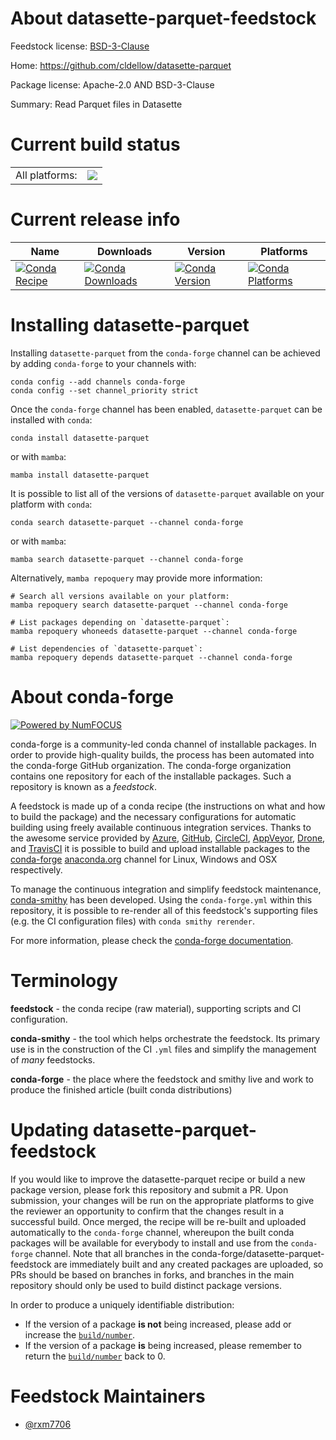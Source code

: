 About datasette-parquet-feedstock
=================================

Feedstock license: [BSD-3-Clause](https://github.com/conda-forge/datasette-parquet-feedstock/blob/main/LICENSE.txt)

Home: https://github.com/cldellow/datasette-parquet

Package license: Apache-2.0 AND BSD-3-Clause

Summary: Read Parquet files in Datasette

Current build status
====================


<table><tr><td>All platforms:</td>
    <td>
      <a href="https://dev.azure.com/conda-forge/feedstock-builds/_build/latest?definitionId=21617&branchName=main">
        <img src="https://dev.azure.com/conda-forge/feedstock-builds/_apis/build/status/datasette-parquet-feedstock?branchName=main">
      </a>
    </td>
  </tr>
</table>

Current release info
====================

| Name | Downloads | Version | Platforms |
| --- | --- | --- | --- |
| [![Conda Recipe](https://img.shields.io/badge/recipe-datasette--parquet-green.svg)](https://anaconda.org/conda-forge/datasette-parquet) | [![Conda Downloads](https://img.shields.io/conda/dn/conda-forge/datasette-parquet.svg)](https://anaconda.org/conda-forge/datasette-parquet) | [![Conda Version](https://img.shields.io/conda/vn/conda-forge/datasette-parquet.svg)](https://anaconda.org/conda-forge/datasette-parquet) | [![Conda Platforms](https://img.shields.io/conda/pn/conda-forge/datasette-parquet.svg)](https://anaconda.org/conda-forge/datasette-parquet) |

Installing datasette-parquet
============================

Installing `datasette-parquet` from the `conda-forge` channel can be achieved by adding `conda-forge` to your channels with:

```
conda config --add channels conda-forge
conda config --set channel_priority strict
```

Once the `conda-forge` channel has been enabled, `datasette-parquet` can be installed with `conda`:

```
conda install datasette-parquet
```

or with `mamba`:

```
mamba install datasette-parquet
```

It is possible to list all of the versions of `datasette-parquet` available on your platform with `conda`:

```
conda search datasette-parquet --channel conda-forge
```

or with `mamba`:

```
mamba search datasette-parquet --channel conda-forge
```

Alternatively, `mamba repoquery` may provide more information:

```
# Search all versions available on your platform:
mamba repoquery search datasette-parquet --channel conda-forge

# List packages depending on `datasette-parquet`:
mamba repoquery whoneeds datasette-parquet --channel conda-forge

# List dependencies of `datasette-parquet`:
mamba repoquery depends datasette-parquet --channel conda-forge
```


About conda-forge
=================

[![Powered by
NumFOCUS](https://img.shields.io/badge/powered%20by-NumFOCUS-orange.svg?style=flat&colorA=E1523D&colorB=007D8A)](https://numfocus.org)

conda-forge is a community-led conda channel of installable packages.
In order to provide high-quality builds, the process has been automated into the
conda-forge GitHub organization. The conda-forge organization contains one repository
for each of the installable packages. Such a repository is known as a *feedstock*.

A feedstock is made up of a conda recipe (the instructions on what and how to build
the package) and the necessary configurations for automatic building using freely
available continuous integration services. Thanks to the awesome service provided by
[Azure](https://azure.microsoft.com/en-us/services/devops/), [GitHub](https://github.com/),
[CircleCI](https://circleci.com/), [AppVeyor](https://www.appveyor.com/),
[Drone](https://cloud.drone.io/welcome), and [TravisCI](https://travis-ci.com/)
it is possible to build and upload installable packages to the
[conda-forge](https://anaconda.org/conda-forge) [anaconda.org](https://anaconda.org/)
channel for Linux, Windows and OSX respectively.

To manage the continuous integration and simplify feedstock maintenance,
[conda-smithy](https://github.com/conda-forge/conda-smithy) has been developed.
Using the ``conda-forge.yml`` within this repository, it is possible to re-render all of
this feedstock's supporting files (e.g. the CI configuration files) with ``conda smithy rerender``.

For more information, please check the [conda-forge documentation](https://conda-forge.org/docs/).

Terminology
===========

**feedstock** - the conda recipe (raw material), supporting scripts and CI configuration.

**conda-smithy** - the tool which helps orchestrate the feedstock.
                   Its primary use is in the construction of the CI ``.yml`` files
                   and simplify the management of *many* feedstocks.

**conda-forge** - the place where the feedstock and smithy live and work to
                  produce the finished article (built conda distributions)


Updating datasette-parquet-feedstock
====================================

If you would like to improve the datasette-parquet recipe or build a new
package version, please fork this repository and submit a PR. Upon submission,
your changes will be run on the appropriate platforms to give the reviewer an
opportunity to confirm that the changes result in a successful build. Once
merged, the recipe will be re-built and uploaded automatically to the
`conda-forge` channel, whereupon the built conda packages will be available for
everybody to install and use from the `conda-forge` channel.
Note that all branches in the conda-forge/datasette-parquet-feedstock are
immediately built and any created packages are uploaded, so PRs should be based
on branches in forks, and branches in the main repository should only be used to
build distinct package versions.

In order to produce a uniquely identifiable distribution:
 * If the version of a package **is not** being increased, please add or increase
   the [``build/number``](https://docs.conda.io/projects/conda-build/en/latest/resources/define-metadata.html#build-number-and-string).
 * If the version of a package **is** being increased, please remember to return
   the [``build/number``](https://docs.conda.io/projects/conda-build/en/latest/resources/define-metadata.html#build-number-and-string)
   back to 0.

Feedstock Maintainers
=====================

* [@rxm7706](https://github.com/rxm7706/)

